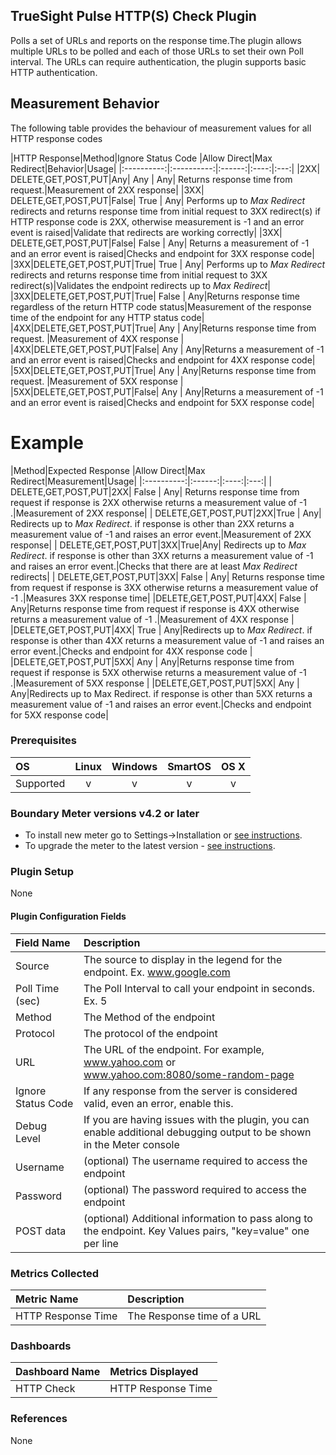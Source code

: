 TrueSight Pulse HTTP(S) Check Plugin
------------------------------------

Polls a set of URLs and reports on the response time.The plugin allows multiple URLs to be polled and each of those URLs to set their own Poll interval. The URLs can require authentication, the plugin supports basic HTTP authentication.



## Measurement Behavior

The following table provides the behaviour of measurement values for all HTTP response codes

|HTTP Response|Method|Ignore Status Code |Allow Direct|Max Redirect|Behavior|Usage|
|:----------:|:----------:|:------:|:----:|:---:|
|2XX| DELETE,GET,POST,PUT|Any| Any | Any| Returns response time from request.|Measurement of 2XX response|
|3XX| DELETE,GET,POST,PUT|False| True | Any| Performs up to _Max Redirect_ redirects and returns response time from initial request to 3XX redirect(s) if HTTP response code is 2XX, otherwise measurement is -1 and an error event is raised|Validate that redirects are working correctly|
|3XX| DELETE,GET,POST,PUT|False| False | Any| Returns a measurement of -1 and an error event is raised|Checks and endpoint for 3XX response code|
|3XX|DELETE,GET,POST,PUT|True| True | Any| Performs up to _Max Redirect_ redirects and returns response time from initial request to 3XX redirect(s)|Validates the endpoint redirects up to _Max Redirect_|
|3XX|DELETE,GET,POST,PUT|True| False | Any|Returns response time regardless of the return HTTP code status|Measurement of the response time of the endpoint for any HTTP status code|
|4XX|DELETE,GET,POST,PUT|True| Any | Any|Returns response time from request. |Measurement of 4XX response |
|4XX|DELETE,GET,POST,PUT|False| Any | Any|Returns a measurement of -1 and an error event is raised|Checks and endpoint for 4XX response code|
|5XX|DELETE,GET,POST,PUT|True| Any | Any|Returns response time from request. |Measurement of 5XX response |
|5XX|DELETE,GET,POST,PUT|False| Any | Any|Returns a measurement of -1 and an error event is raised|Checks and endpoint for 5XX response code|

# Example
|Method|Expected Response |Allow Direct|Max Redirect|Measurement|Usage|
|:----------:|:------:|:----:|:---:|
| DELETE,GET,POST,PUT|2XX| False | Any| Returns response time from request if response is 2XX otherwise returns a measurement value of -1 .|Measurement of 2XX response|
| DELETE,GET,POST,PUT|2XX|True | Any| Redirects up to _Max Redirect_. if response is other than 2XX returns a measurement value of -1 and raises an error event.|Measurement of 2XX response|
| DELETE,GET,POST,PUT|3XX|True|Any| Redirects up to _Max Redirect_. if response is other than 3XX returns a measurement value of -1 and raises an error event.|Checks that there are at least _Max Redirect_ redirects|
| DELETE,GET,POST,PUT|3XX| False | Any| Returns response time from request if response is 3XX otherwise returns a measurement value of -1 .|Measures 3XX response time|
|DELETE,GET,POST,PUT|4XX| False | Any|Returns response time from request if response is 4XX otherwise returns a measurement value of -1 .|Measurement of 4XX response |
|DELETE,GET,POST,PUT|4XX| True | Any|Redirects up to _Max Redirect_. if response is other than 4XX returns a measurement value of -1 and raises an error event.|Checks and endpoint for 4XX response code |
|DELETE,GET,POST,PUT|5XX| Any | Any|Returns response time from request if response is 5XX otherwise returns a measurement value of -1 .|Measurement of 5XX response |
|DELETE,GET,POST,PUT|5XX| Any | Any|Redirects up to Max Redirect. if response is other than 5XX returns a measurement value of -1 and raises an error event.|Checks and endpoint for 5XX response code|
### Prerequisites

|     OS    | Linux | Windows | SmartOS | OS X |
|:----------|:-----:|:-------:|:-------:|:----:|
| Supported |   v   |    v    |    v    |  v   |

### Boundary Meter versions v4.2 or later

- To install new meter go to Settings->Installation or [see instructions](https://help.boundary.com/hc/en-us/sections/200634331-Installation).
- To upgrade the meter to the latest version - [see instructions](https://help.boundary.com/hc/en-us/articles/201573102-Upgrading-the-Boundary-Meter).

### Plugin Setup

None

#### Plugin Configuration Fields

|Field Name         |Description                                                                                                           |
|:------------------|:---------------------------------------------------------------------------------------------------------------------|
|Source             |The source to display in the legend for the endpoint. Ex. www.google.com                                              |
|Poll Time (sec)    |The Poll Interval to call your endpoint in seconds. Ex. 5                                                             |
|Method             |The Method of the endpoint                                                                                            |
|Protocol           |The protocol of the endpoint                                                                                          |
|URL                |The URL of the endpoint. For example, www.yahoo.com or www.yahoo.com:8080/some-random-page                            |
|Ignore Status Code |If any response from the server is considered valid, even an error, enable this.                                      |
|Debug Level | If you are having issues with the plugin, you can enable additional debugging output to be shown in the Meter console |
|Username           |(optional) The username required to access the endpoint                                                               |
|Password           |(optional) The password required to access the endpoint                                                               |
|POST data          |(optional) Additional information to pass along to the endpoint. Key Values pairs, "key=value" one per line           |

### Metrics Collected

|Metric Name       |Description               |
|:-----------------|:-------------------------|
|HTTP Response Time|The Response time of a URL|

### Dashboards

|Dashboard Name|Metrics Displayed       |
|:-------------|:-----------------------|
|HTTP Check    |HTTP Response Time|

### References

None
